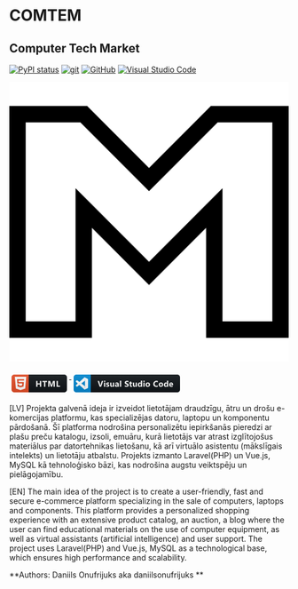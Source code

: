 # COMTEM
## Computer Tech Market 


[![PyPI status](https://img.shields.io/pypi/status/ansicolortags.svg)](https://pypi.python.org/pypi/ansicolortags/)
[![git](https://badgen.net/badge/icon/git?icon=git&label)](https://git-scm.com)
[![GitHub](https://img.shields.io/badge/--181717?logo=github&logoColor=ffffff)](https://github.com/)
[![Visual Studio Code](https://img.shields.io/badge/--007ACC?logo=visual%20studio%20code&logoColor=ffffff)](https://code.visualstudio.com/)


<p align="center">
  <img src="comtem/public/m.png" alt="html">
</p>

<a href="#">
    <img src="comtem/public/img.png" alt="html" style="vertical-align:top; margin:6px 4px">
</a> 

<a href="#">
    <img src="comtem/public/img_1.png" alt="html" style="vertical-align:top; margin:6px 4px">
</a>  


[LV]
Projekta galvenā ideja ir izveidot lietotājam draudzīgu, 
ātru un drošu e-komercijas platformu, kas specializējas datoru, 
laptopu un komponentu pārdošanā. Šī platforma nodrošina personalizētu 
iepirkšanās pieredzi ar plašu preču katalogu, izsoli, emuāru, kurā 
lietotājs var atrast izglītojošus materiālus par datortehnikas 
lietošanu, kā arī virtuālo asistentu (mākslīgais intelekts) un 
lietotāju atbalstu. Projekts izmanto Laravel(PHP) un Vue.js, 
MySQL kā tehnoloģisko bāzi, 
kas nodrošina augstu veiktspēju un pielāgojamību.


[EN]
The main idea of the project is to create a user-friendly,
fast and secure e-commerce platform specializing in the sale of computers,
laptops and components. This platform provides a personalized
shopping experience with an extensive product catalog, an auction, a blog where the
user can find educational materials on the use of computer equipment, as well as virtual assistants (artificial intelligence) and
user support. The project uses Laravel(PHP) and Vue.js,
MySQL as a technological base,
which ensures high performance and scalability.

**Authors: Daniils Onufrijuks aka daniilsonufrijuks **